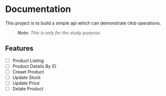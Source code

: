 # Documentation
This project is to build a simple api which can demonstrate `CRUD` operations.
> *__Note:__ This is only for the study purpose.*
## Features
- [ ] Product Listing
- [ ] Product Details By ID
- [ ] Creaet Product
- [ ] Update Stock
- [ ] Update Price
- [ ] Delate Product
